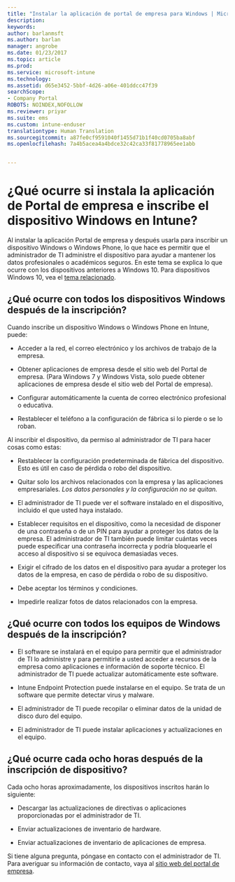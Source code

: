 ```yaml
---
title: "Instalar la aplicación de portal de empresa para Windows | Microsoft Docs"
description: 
keywords: 
author: barlanmsft
ms.author: barlan
manager: angrobe
ms.date: 01/23/2017
ms.topic: article
ms.prod: 
ms.service: microsoft-intune
ms.technology: 
ms.assetid: d65e3452-5bbf-4d26-a06e-401ddcc47f39
searchScope:
- Company Portal
ROBOTS: NOINDEX,NOFOLLOW
ms.reviewer: priyar
ms.suite: ems
ms.custom: intune-enduser
translationtype: Human Translation
ms.sourcegitcommit: a87fe0cf9591040f1455d71b1f40cd0705ba8abf
ms.openlocfilehash: 7a4b5acea4a4bdce32c42ca33f81778965ee1abb


---
```



# <a name="what-happens-if-you-install-the-company-portal-app-and-enroll-your-windows-device-in-intune"></a>¿Qué ocurre si instala la aplicación de Portal de empresa e inscribe el dispositivo Windows en Intune?

Al instalar la aplicación Portal de empresa y después usarla para inscribir un dispositivo Windows o Windows Phone, lo que hace es permitir que el administrador de TI administre el dispositivo para ayudar a mantener los datos profesionales o académicos seguros. En este tema se explica lo que ocurre con los dispositivos anteriores a Windows 10. Para dispositivos Windows 10, vea el [tema relacionado](what-happens-if-you-install-the-company-portal-app-and-enroll-your-device-in-intune-windows10.md).

## <a name="what-happens-to-all-windows-devices-after-enrollment"></a>¿Qué ocurre con todos los dispositivos Windows después de la inscripción?
Cuando inscribe un dispositivo Windows o Windows Phone en Intune, puede:

-   Acceder a la red, el correo electrónico y los archivos de trabajo de la empresa.

-   Obtener aplicaciones de empresa desde el sitio web del Portal de empresa. (Para Windows 7 y Windows Vista, solo puede obtener aplicaciones de empresa desde el sitio web del Portal de empresa).

-   Configurar automáticamente la cuenta de correo electrónico profesional o educativa.

-   Restablecer el teléfono a la configuración de fábrica si lo pierde o se lo roban.

Al inscribir el dispositivo, da permiso al administrador de TI para hacer cosas como estas:

-   Restablecer la configuración predeterminada de fábrica del dispositivo. Esto es útil en caso de pérdida o robo del dispositivo.

-   Quitar solo los archivos relacionados con la empresa y las aplicaciones empresariales. *Los datos personales y la configuración no se quitan.*

-   El administrador de TI puede ver el software instalado en el dispositivo, incluido el que usted haya instalado.

-   Establecer requisitos en el dispositivo, como la necesidad de disponer de una contraseña o de un PIN para ayudar a proteger los datos de la empresa. El administrador de TI también puede limitar cuántas veces puede especificar una contraseña incorrecta y podría bloquearle el acceso al dispositivo si se equivoca demasiadas veces.

-   Exigir el cifrado de los datos en el dispositivo para ayudar a proteger los datos de la empresa, en caso de pérdida o robo de su dispositivo.

-   Debe aceptar los términos y condiciones.

-   Impedirle realizar fotos de datos relacionados con la empresa.

## <a name="what-happens-to-all-windows-pcs-after-enrollment"></a>¿Qué ocurre con todos los equipos de Windows después de la inscripción?

-  El software se instalará en el equipo para permitir que el administrador de TI lo administre y para permitirle a usted acceder a recursos de la empresa como aplicaciones e información de soporte técnico. El administrador de TI puede actualizar automáticamente este software.

-  Intune Endpoint Protection puede instalarse en el equipo. Se trata de un software que permite detectar virus y malware.

-  El administrador de TI puede recopilar o eliminar datos de la unidad de disco duro del equipo.

-  El administrador de TI puede instalar aplicaciones y actualizaciones en el equipo.

## <a name="what-happens-every-eight-hours-after-device-enrollment"></a>¿Qué ocurre cada ocho horas después de la inscripción de dispositivo?
Cada ocho horas aproximadamente, los dispositivos inscritos harán lo siguiente:

-   Descargar las actualizaciones de directivas o aplicaciones proporcionadas por el administrador de TI.

-   Enviar actualizaciones de inventario de hardware.

-   Enviar actualizaciones de inventario de aplicaciones de empresa.

Si tiene alguna pregunta, póngase en contacto con el administrador de TI. Para averiguar su información de contacto, vaya al [sitio web del portal de empresa](http://portal.manage.microsoft.com).



<!--HONumber=Jan17_HO4-->


